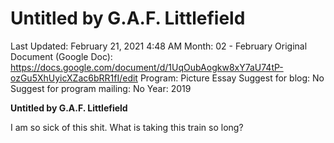 # Untitled by G.A.F. Littlefield

Last Updated: February 21, 2021 4:48 AM
Month: 02 - February
Original Document (Google Doc): https://docs.google.com/document/d/1UqOubAogkw8xY7aU74tP-ozGu5XhUyicXZac6bRR1fI/edit
Program: Picture Essay
Suggest for blog: No
Suggest for program mailing: No
Year: 2019

**Untitled by G.A.F. Littlefield**

I am so sick of this shit. What is taking this train so long?